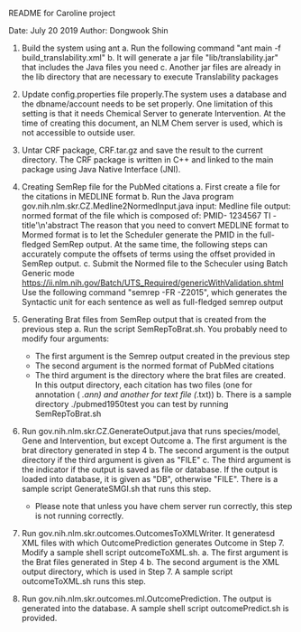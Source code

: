 README for Caroline project

Date: July 20 2019
Author: Dongwook Shin

   
1. Build the system using ant
   a. Run the following command "ant main -f build_translability.xml"
   b. It will generate a jar file "lib/translability.jar" that includes the Java files you need
   c. Another jar files are already in the lib directory that are necessary to execute Translability packages

2. Update config.properties file properly.The system uses a database and the dbname/account needs to be set properly.
   One limitation of this setting is that it needs Chemical Server to generate Intervention. At the time of creating this document,
   an NLM Chem server is used, which is not accessible to outside user. 

3. Untar CRF package, CRF.tar.gz and save the result to the current directory. The CRF package is written in C++ and linked to the main package using Java Native Interface (JNI).

4. Creating SemRep file for the PubMed citations
   a. First create a file for the citations in MEDLINE format
   b. Run the Java program gov.nih.nlm.skr.CZ.Medline2NormedInput.java 
	input: Medline file
	output: normed format of the file which is composed of:
			PMID- 1234567
			TI  - title'\n'abstract
	The reason that you need to convert MEDLINE format to Mormed format is to let the 
	Scheduler generate the PMID in the full-fledged SemRep output. At the same time, the following steps can accurately 
	compute the offsets of terms using the offset provided in SemRep output.
   c. Submit the Normed file to the Scheculer using Batch Generic mode https://ii.nlm.nih.gov/Batch/UTS_Required/genericWithValidation.shtml
      Use the following command "semrep -FR -Z2015", which generates the Syntactic unit for each sentence as well as full-fledged semrep output
      
 4. Generating Brat files from SemRep output that is created from the previous step
    a. Run the script SemRepToBrat.sh. You probably need to modify four arguments:
       - The first argument is the Semrep output created in the previous step
       - The second argument is the normed format of PubMed citations
       - The third argument is the directory where the brat files are created. In this output directory,
         each citation has two files (one for annotation ( *.ann) and another for text file (*.txt))
    b. There is a sample directory ./pubmed1950test you can test by running SemRepToBrat.sh
         
  5. Run gov.nih.nlm.skr.CZ.GenerateOutput.java that runs species/model, Gene and Intervention, but except Outcome
     a. The first argument is the brat directory generated in step 4
     b. The second argument is the output directory if the third argument is given as "FILE"
     c. The third argument is the indicator if the output is saved as file or database. If the output is loaded into database, it is given as "DB", otherwise "FILE".
     There is a sample script GenerateSMGI.sh that runs this step. 
     * Please note that unless you have chem server run correctly, this step is not running correctly.

  6. Run gov.nih.nlm.skr.outcomes.OutcomesToXMLWriter. It generatesd XML files with which OutcomePrediction generates Outcome in Step 7. 
     Modify a sample shell script outcomeToXML.sh.
     a. The first argument is the Brat files generated in Step 4
     b. The second argument is the XML output directory, which is used in Step 7.
     A sample script outcomeToXML.sh runs this step.
     
  7. Run gov.nih.nlm.skr.outcomes.ml.OutcomePrediction. The output is generated into the database. A sample shell script outcomePredict.sh is provided.
     
